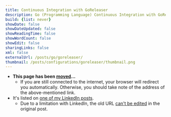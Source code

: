 ```yaml
---
title: Continuous Integration with GoReleaser
description: Go (Programming Language) Continuous Integration with GoReleaser
build: {list: never}
showDate: false
showDateUpdated: false
showReadingTime: false
showWordCount: false
showEdit: false
sharingLinks: false
xml: false
externalUrl: /posts/go/goreleaser/
thumbnail: /posts/configurations/goreleaser/thumbnail.png
---
```

* **This page has been [moved](/posts/go/goreleaser/)...**
	* If you are still connected to the internet, your browser will redirect you automatically. Otherwise, you should take note of the address of the above-mentioned link.
* It's listed on [one of my LinkedIn posts](https://www.linkedin.com/posts/omri-bornstein_continuous-integration-with-goreleaser-activity-7036243724661641216-x_p8/).
	* Due to a limitation with LinkedIn, the old URL [can't be edited](https://www.linkedin.com/help/linkedin/answer/a522811/edit-a-shared-post) in the original post.